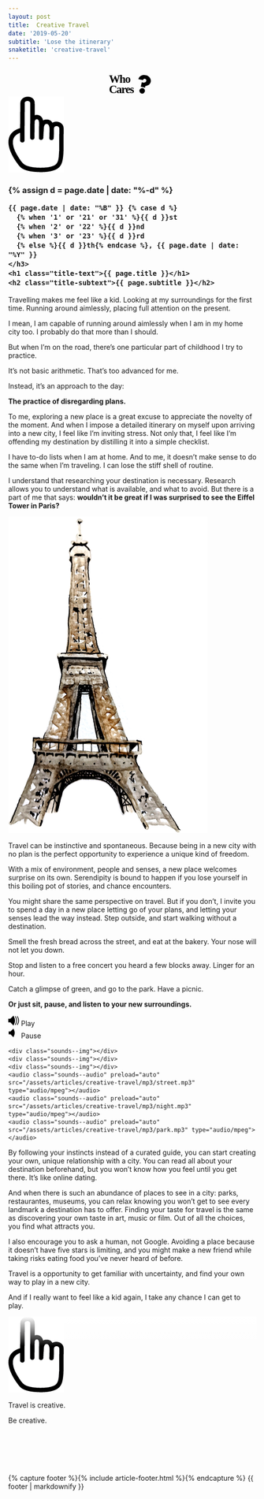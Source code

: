 ```yaml
---
layout: post
title:  Creative Travel
date: '2019-05-20'
subtitle: 'Lose the itinerary'
snaketitle: 'creative-travel'
---
```


<div>
  <a href="/">
    <svg xmlns="http://www.w3.org/2000/svg" xmlns:xlink="http://www.w3.org/1999/xlink" width="155" height="55" viewBox="0 0 375.83 215" style="margin: 0 auto; margin-top: 15px; display: block;">
      <defs>
        <clipPath id="clip-path">
          <rect width="375.83" height="215" fill="none"/>
        </clipPath>
      </defs>
      <g id="Component_1_5" data-name="Component 1 – 5" clip-path="url(#clip-path)">
        <text id="Who_Cares" data-name="Who 
    Cares" transform="translate(0 107.339)" fill="black" font-size="89" font-family="Muli" font-weight="900" letter-spacing="-0.058em"><tspan x="0" y="0">Who </tspan><tspan x="0" y="82">Cares</tspan></text>
        <path id="Path_8" data-name="Path 8" d="M39.924,122.59v-45.8q2.818.47,5.167.822a30.124,30.124,0,0,0,4.462.352A39.932,39.932,0,0,0,61.53,76.208a32.4,32.4,0,0,0,9.746-4.814A22.426,22.426,0,0,0,77.734,64a19.681,19.681,0,0,0,2.348-9.511,17.554,17.554,0,0,0-4.7-12.212q-4.7-5.167-12.682-5.167a14.72,14.72,0,0,0-11.625,4.932q-4.345,4.932-4.345,12.917H0A49.873,49.873,0,0,1,4.814,33,53.41,53.41,0,0,1,18.2,15.617,62.366,62.366,0,0,1,38.4,4.11,75.233,75.233,0,0,1,63.643,0,67.1,67.1,0,0,1,88.89,4.58,61.888,61.888,0,0,1,108.5,16.909a54.74,54.74,0,0,1,12.682,17.848,51.193,51.193,0,0,1,4.462,20.9q0,35.227-42.507,50.022V122.59Zm-4.7,36.871a27.52,27.52,0,1,1,2.114,10.686A27.393,27.393,0,0,1,35.227,159.461Z" transform="translate(243.408 34) rotate(13) scale(0.8, 0.8)" fill="black"/>
      </g>
    </svg>
  </a>
</div>

<div class="hero">
  <img id="globe-helper" src="/assets/articles/creative-travel/img/hand.png"/>
  <canvas id='canvas' class="grab-cursor" height="568px" width="666px"></canvas>
  <div class="title">
    <h3 class="title-date">
    {% assign d = page.date | date: "%-d"  %}

    {{ page.date | date: "%B" }} {% case d %}
      {% when '1' or '21' or '31' %}{{ d }}st
      {% when '2' or '22' %}{{ d }}nd
      {% when '3' or '23' %}{{ d }}rd
      {% else %}{{ d }}th{% endcase %}, {{ page.date | date: "%Y" }}
    </h3>
    <h1 class="title-text">{{ page.title }}</h1>
    <h2 class="title-subtext">{{ page.subtitle }}</h2>
  </div>
</div>

Travelling makes me feel like a kid. Looking at my surroundings for the first time. Running around aimlessly, placing full attention on the present.

I mean, I am capable of running around aimlessly when I am in my home city too. I probably do that more than I should.

But when I’m on the road, there’s one particular part of childhood I try to practice.
 
It’s not basic arithmetic. That’s too advanced for me.

Instead, it’s an approach to the day:

**The practice of disregarding plans.**

To me, exploring a new place is a great excuse to appreciate the novelty of the moment. And when I impose a detailed itinerary on myself upon arriving into a new city, I feel like I’m inviting stress. Not only that, I feel like I’m offending my destination by distilling it into a simple checklist.

I have to-do lists when I am at home. And to me, it doesn’t make sense to do the same when I’m traveling. I can lose the stiff shell of routine.

I understand that researching your destination is necessary. Research allows you to understand what is available, and what to avoid. But there is a part of me that says:  <strong>wouldn’t it be great if I was surprised to see the Eiffel Tower in Paris? </strong>


<img class="eiffel" src="assets/articles/creative-travel/img/eiffel_illustration.png">


Travel can be instinctive and spontaneous. Because being in a new city with no plan is the perfect opportunity to experience a unique kind of freedom.

With a mix of environment, people and senses, a new place welcomes surprise on its own. Serendipity is bound to happen if you lose yourself in this boiling pot of stories, and chance encounters.

You might share the same perspective on travel. But if you don’t, I invite you to spend a day in a new place letting go of your plans, and letting your senses lead the way instead. Step outside, and start walking without a destination. 

Smell the fresh bread across the street, and eat at the bakery. Your nose will not let you down.


Stop and listen to a free concert you heard a few blocks away. Linger for an hour.


Catch a glimpse of green, and go to the park. Have a picnic.


**Or just sit, pause, and listen to your new surroundings.**


 <div id="sounds">
    <div data-playing="false" id="sounds--btn">
      <div id="sounds--btn--play">
        <svg width="22" height="22" viewBox="0 0 103 94" fill="none" xmlns="http://www.w3.org/2000/svg">
          <path d="M4 60V38V33.5H21L48.5 6C66.3824 39.2583 64.2255 56.9303 48.5 87.5L21 60H4Z" fill="black"/>
          <path d="M86 87.5C101.726 56.9303 103.882 39.2583 86 6M67 87.5C82.7255 56.9303 84.8824 39.2583 67 6M4 38V60H21L48.5 87.5C64.2255 56.9303 66.3824 39.2583 48.5 6L21 33.5H4V38Z" stroke="black" stroke-width="7"/>
        </svg>
        Play 
      </div>
      <div id="sounds--btn--pause">
        <svg width="22" height="22" viewBox="0 0 103 94" fill="none" xmlns="http://www.w3.org/2000/svg">
          <path d="M4 60V38V33.5H21L48.5 6C66.3824 39.2583 64.2255 56.9303 48.5 87.5L21 60H4Z" fill="black"/>
        </svg>
        Pause 
      </div>
    </div>
    
    <div class="sounds--img"></div>
    <div class="sounds--img"></div>
    <div class="sounds--img"></div>
    <audio class="sounds--audio" preload="auto" src="/assets/articles/creative-travel/mp3/street.mp3" type="audio/mpeg"></audio>
    <audio class="sounds--audio" preload="auto" src="/assets/articles/creative-travel/mp3/night.mp3" type="audio/mpeg"></audio>
    <audio class="sounds--audio" preload="auto" src="/assets/articles/creative-travel/mp3/park.mp3" type="audio/mpeg"></audio>
</div>


By following your instincts instead of a curated guide, you can start creating your own, unique relationship with a city. You can read all about your destination beforehand, but you won’t know how you feel until you get there. It’s like online dating.

And when there is such an abundance of places to see in a city: parks, restaurantes, museums, you can relax knowing you won’t get to see every landmark a destination has to offer. Finding your taste for travel is the same as discovering your own taste in art, music or film. Out of all the choices, you find what attracts you.

I also encourage you to ask a human, not Google. Avoiding a place because it doesn’t have five stars is limiting, and you might make a new friend while taking risks eating food you’ve never heard of before. 

Travel is a opportunity to get familiar with uncertainty, and find your own way to play in a new city. 

And if I really want to feel like a kid again, I take any chance I can get to play. 

<div style="position: relative;">
  <div style="background: linear-gradient(180deg, rgba(255,255,255,1) 0%, rgba(255,255,255,0) 100%); position: absolute; height: 60px; width: 100%;"></div>
  <img id="dice-helper" src="/assets/articles/creative-travel/img/hand.png"/>
  <div id="dice"></div>
</div>

Travel is creative.

Be creative.

<div style="max-width:900px; margin: 100px auto 30px;">
{% capture footer %}{% include article-footer.html %}{% endcapture %}
{{ footer | markdownify }}
</div>